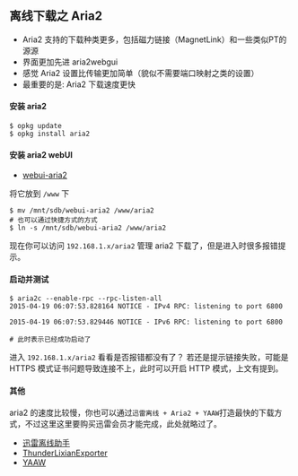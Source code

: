 <!-- title: OpenWrt - 离线下载之 Aria2 -->
<!-- author: <David Jones qowera@qq.com> -->
<!-- date: 2015-04-11 12:57:14 -->
<!-- category: OpenWrt -->
<!-- tag: OpenWrt,路由器,Aria2 -->

## 离线下载之 Aria2

- Aria2 支持的下载种类更多，包括磁力链接（MagnetLink）和一些类似PT的源源
- 界面更加先进 aria2webgui
- 感觉 Aria2 设置比传输更加简单（貌似不需要端口映射之类的设置）
- 最重要的是: Aria2 下载速度更快

#### 安装 aria2

```
$ opkg update
$ opkg install aria2
```

#### 安装 aria2 webUI

- [webui-aria2](https://github.com/ziahamza/webui-aria2)

将它放到 `/www` 下

```
$ mv /mnt/sdb/webui-aria2 /www/aria2
# 也可以通过快捷方式的方式
$ ln -s /mnt/sdb/webui-aria2 /www/aria2
```

现在你可以访问 `192.168.1.x/aria2` 管理 aria2 下载了，但是进入时很多报错提示。

#### 启动并测试

```
$ aria2c --enable-rpc --rpc-listen-all
2015-04-19 06:07:53.828164 NOTICE - IPv4 RPC: listening to port 6800

2015-04-19 06:07:53.829446 NOTICE - IPv6 RPC: listening to port 6800

# 此时表示已经成功启动了
```

进入 `192.168.1.x/aria2` 看看是否报错都没有了？
若还是提示链接失败，可能是 HTTPS 模式证书问题导致连接不上，此时可以开启 HTTP 模式，上文有提到。

#### 其他

aria2 的速度比较慢，你也可以通过`迅雷离线 + Aria2 + YAAW`打造最快的下载方式，不过这里这里要购买迅雷会员才能完成，此处就略过了。

- [迅雷离线助手](https://github.com/ohsc/ThunderLixianAssistant)
- [ThunderLixianExporter](https://github.com/binux/ThunderLixianExporter)
- [YAAW](https://github.com/binux/yaaw)
